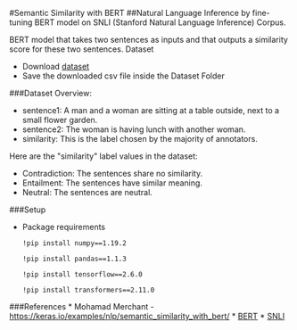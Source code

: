 #Semantic Similarity with BERT
##Natural Language Inference by fine-tuning BERT model on SNLI (Stanford Natural Language Inference) Corpus.

BERT model that takes two sentences as inputs and that outputs a similarity score for these two sentences.
Dataset

- Download [dataset](https://www.kaggle.com/stanfordu/stanford-natural-language-inference-corpus)
- Save the downloaded csv file inside the Dataset Folder

###Dataset Overview:
- sentence1: A man and a woman are sitting at a table outside, next to a small flower garden.
- sentence2: The woman is having lunch with another woman.
- similarity: This is the label chosen by the majority of annotators. 
  
Here are the "similarity" label values in the dataset:
- Contradiction: The sentences share no similarity.
- Entailment: The sentences have similar meaning.
- Neutral: The sentences are neutral. 
  
###Setup
* Package requirements

    ```!pip install numpy==1.19.2```

    ```!pip install pandas==1.1.3```

    ```!pip install tensorflow==2.6.0```

    ```!pip install transformers==2.11.0```
  
###References
    * Mohamad Merchant - https://keras.io/examples/nlp/semantic_similarity_with_bert/
    * [BERT](https://arxiv.org/pdf/1810.04805.pdf)
    * [SNLI](https://nlp.stanford.edu/projects/snli/)
